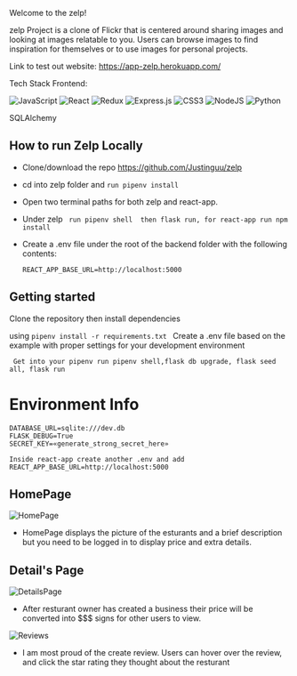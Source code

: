 Welcome to the zelp!

zelp Project is a clone of Flickr that is centered around sharing images and looking at images relatable to you. Users can browse images to find inspiration for themselves or to use images for personal projects.

Link to test out website: https://app-zelp.herokuapp.com/

Tech Stack
Frontend:

  ![JavaScript](https://img.shields.io/badge/javascript-%23323330.svg?style=for-the-badge&logo=javascript&logoColor=%23F7DF1E) ![React](https://img.shields.io/badge/react-%2320232a.svg?style=for-the-badge&logo=react&logoColor=%2361DAFB) ![Redux](https://img.shields.io/badge/redux-%23593d88.svg?style=for-the-badge&logo=redux&logoColor=white) ![Express.js](https://img.shields.io/badge/html5-%23E34F26.svg?style=for-the-badge&logo=html5&logoColor=white) 	![CSS3](https://img.shields.io/badge/css3-%231572B6.svg?style=for-the-badge&logo=css3&logoColor=white) ![NodeJS](https://img.shields.io/badge/node.js-6DA55F?style=for-the-badge&logo=node.js&logoColor=white)
  ![Python](https://img.shields.io/badge/python-3670A0?style=for-the-badge&logo=python&logoColor=ffdd54)

SQLAlchemy
## How to run Zelp Locally

* Clone/download the repo https://github.com/Justinguu/zelp

* cd into zelp folder and ``` run pipenv install ```

* Open two terminal paths for both zelp and react-app.
* Under zelp ``` run pipenv shell  then flask run, for react-app run npm install```
* Create a .env file under the root of the backend folder with the following contents:

  ``` REACT_APP_BASE_URL=http://localhost:5000 ```


## Getting started
Clone the repository then install dependencies

using ```pipenv install -r requirements.txt ```
Create a .env file based on the example with proper settings for your development environment


 ``` Get into your pipenv run pipenv shell,flask db upgrade, flask seed all, flask run```



# Environment Info
```
DATABASE_URL=sqlite:///dev.db
FLASK_DEBUG=True
SECRET_KEY=«generate_strong_secret_here» 
```

``` 
Inside react-app create another .env and add     REACT_APP_BASE_URL=http://localhost:5000 

```

## HomePage 

![HomePage](https://user-images.githubusercontent.com/99216902/200045958-a93c3e85-f660-4bc6-9e9a-8aab5b34bed0.png)

* HomePage displays the picture of the esturants and a brief description but you need to be logged in to display price and extra details.

## Detail's Page


![DetailsPage](https://user-images.githubusercontent.com/99216902/200046132-6c74663f-4800-4c86-88b2-cd13d6c3ab6d.png)

* After resturant owner has created a business their price will be converted into $$$ signs for other users to view.

![Reviews](https://user-images.githubusercontent.com/99216902/200046370-e508c81c-c404-4315-85bd-a1e74ca917a5.png)

* I am most proud of the create review. Users can hover over the review, and click the star rating they thought about the resturant



